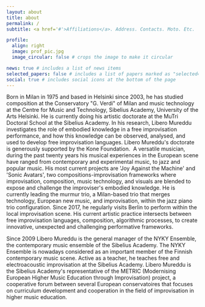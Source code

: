 ```yaml
---
layout: about
title: about
permalink: /
subtitle: <a href='#'>Affiliations</a>. Address. Contacts. Moto. Etc.

profile:
  align: right
  image: prof_pic.jpg
  image_circular: false # crops the image to make it circular

news: true # includes a list of news items
selected_papers: false # includes a list of papers marked as "selected={true}"
social: true # includes social icons at the bottom of the page
---
```


Born in Milan in 1975 and based in Helsinki since 2003, he has studied composition at the Conservatory "G. Verdi" of Milan and music technology at the Centre for Music and Technology, Sibelius Academy, University of the Arts Helsinki. He is currently doing his artistic doctorate at the MuTri Doctoral School at the Sibelius Academy.  In his research, Libero Mureddu investigates the role of embodied knowledge in a free improvisation performance, and how this knowledge can be observed, analysed, and used to develop free improvisation languages. Libero Mureddu's doctorate is generously supported by the Kone Foundation.
​
A versatile musician, during the past twenty years his musical experiences in the European scene have ranged from contemporary and experimental music, to jazz and popular music. His most current projects are 'Joy Against the Machine' and 'Sonic Avatars', two compositions-improvisation frameworks where improvisation, composition, music technology, and visuals are blended to expose and challenge the improviser's embodied knowledge.  He is currently leading the murmur trio, a Milan-based trio that merges technology, European new music, and improvisation, within the jazz piano trio configuration. Since 2017, he regularly visits Berlin to perform within the local improvisation scene. His current artistic practice intersects between free improvisation languages, composition, algorithmic processes, to create innovative, unexpected and challenging performative frameworks.
 
Since 2009 Libero Mureddu is the general manager of the NYKY Ensemble, the contemporary music ensemble of the Sibelius Academy. The NYKY Ensemble is nowadays considered as an important member of the Finnish contemporary music scene.
Active as a teacher, he teaches free and electroacoustic improvisation at the Sibelius Academy. Libero Mureddu is the Sibelius Academy's representative of the METRIC (Modernising European Higher Music Education through Improvisation) project, a cooperative forum between several European conservatoires that focuses on curriculum development and cooperation in the field of improvisation in higher music education.

<!-- Write your biography here. Tell the world about yourself. Link to your favorite [subreddit](http://reddit.com). You can put a picture in, too. The code is already in, just name your picture `prof_pic.jpg` and put it in the `img/` folder.

Put your address / P.O. box / other info right below your picture. You can also disable any of these elements by editing `profile` property of the YAML header of your `_pages/about.md`. Edit `_bibliography/papers.bib` and Jekyll will render your [publications page](/al-folio/publications/) automatically.

Link to your social media connections, too. This theme is set up to use [Font Awesome icons](https://fontawesome.com/) and [Academicons](https://jpswalsh.github.io/academicons/), like the ones below. Add your Facebook, Twitter, LinkedIn, Google Scholar, or just disable all of them. -->
